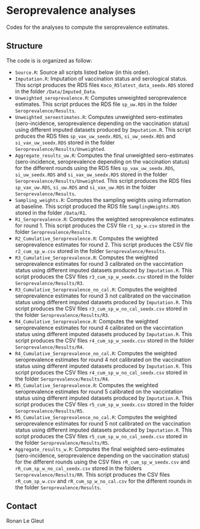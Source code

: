 # Seroprevalence analyses

Codes for the analyses to compute the seroprevalence estimates. 

## Structure

The code is is organized as follow:

* `Source.R`: Source all scripts listed below (in this order).
* `Imputation.R`: Imputation of vaccination status and serological status. This script produces the RDS files `Koco_R5latest_data_seedx.RDS` stored in the folder `/Data/Imputed_Data`.
* `Unweighted_seroprevalence.R`: Computes unweighted seroprevalence estimates. This script prduces the RDS file `sp_uw.RDS` in the folder `Seroprevalence/Results`.
* `Unweighted_seroestimates.R`: Computes unweighted sero-estimates (sero-incidence, seroprevalence depending on the vaccination status) using different imputed datasets produced by `Imputation.R`. This script prduces the RDS files `sp_vax_uw_seedx.RDS`, `si_uw_seedx.RDS` and `si_vax_uw_seedx.RDS` stored in the folder `Seroprevalence/Results/Unweighted`.
* `Aggregate_results_uw.R`: Computes the final unweighted sero-estimates (sero-incidence, seroprevalence depending on the vaccination status) for the different rounds using the RDS files `sp_vax_uw_seedx.RDS`, `si_uw_seedx.RDS` and `si_vax_uw_seedx.RDS` stored in the folder `Seroprevalence/Results/Unweighted`. This script produces the RDS files `sp_vax_uw.RDS`, `si_uw.RDS` and `si_vax_uw.RDS` in the folder `Seroprevalence/Results`.
* `Sampling_weights.R`: Computes the sampling weights using information at baseline. This script produced the RDS file `SamplingWeights.RDS` stored in the folder `/Data/R1`.
* `R1_Seroprevalence.R`: Computes the weighted seroprevalence estimates for round 1. This script produces the CSV file `r1_sp_w.csv` stored in the folder `Seroprevalence/Results`.
* `R2_Cumulative_Seroprevalence.R`: Computes the weighted seroprevalence estimates for round 2. This script produces the CSV file `r2_cum_sp_w.csv` stored in the folder `Seroprevalence/Results`.
* `R3_Cumulative_Seroprevalence.R`: Computes the weighted seroprevalence estimates for round 3 calibrated on the vaccintation status using different imputed datasets produced by `Imputation.R`. This script produces the CSV files `r3_cum_sp_w_seedx.csv` stored in the folder `Seroprevalence/Results/R3`.
* `R3_Cumulative_Seroprevalence_no_cal.R`: Computes the weighted seroprevalence estimates for round 3 not calibrated on the vaccination status using different imputed datasets produced by `Imputation.R`. This script produces the CSV files `r3_cum_sp_w_no_cal_seedx.csv` stored in the folder `Seroprevalence/Results/R3`.
* `R4_Cumulative_Seroprevalence.R`: Computes the weighted seroprevalence estimates for round 4 calibrated on the vaccintation status using different imputed datasets produced by `Imputation.R`. This script produces the CSV files `r4_cum_sp_w_seedx.csv` stored in the folder `Seroprevalence/Results/R4`.
* `R4_Cumulative_Seroprevalence_no_cal.R`: Computes the weighted seroprevalence estimates for round 4 not calibrated on the vaccination status using different imputed datasets produced by `Imputation.R`. This script produces the CSV files `r4_cum_sp_w_no_cal_seedx.csv` stored in the folder `Seroprevalence/Results/R4`.
* `R5_Cumulative_Seroprevalence.R`: Computes the weighted seroprevalence estimates for round 5 calibrated on the vaccintation status using different imputed datasets produced by `Imputation.R`. This script produces the CSV files `r5_cum_sp_w_seedx.csv` stored in the folder `Seroprevalence/Results/R5`.
* `R5_Cumulative_Seroprevalence_no_cal.R`: Computes the weighted seroprevalence estimates for round 5 not calibrated on the vaccination status using different imputed datasets produced by `Imputation.R`. This script produces the CSV files `r5_cum_sp_w_no_cal_seedx.csv` stored in the folder `Seroprevalence/Results/R5`.
* `Aggregate_results_w.R`: Computes the final weighted sero-estimates (sero-incidence, seroprevalence depending on the vaccination status) for the different rounds using the CSV files `rR_cum_sp_w_seedx.csv` and `rR_cum_sp_w_no_cal_seedx.csv` stored in the folders `Seroprevalence/Results/RR`. This script produces the CSV files `rR_cum_sp_w.csv` and `rR_cum_sp_w_no_cal.csv` for the different rounds in the folder `Seroprevalence/Results`.

## Contact

Ronan Le Gleut
